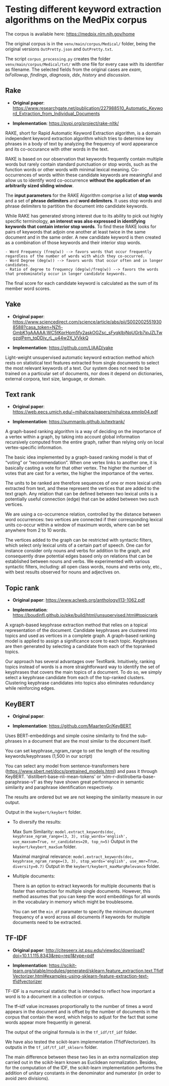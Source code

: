 # Testing different keyword extraction algorithms on the MedPix corpus

The corpus is available here: https://medpix.nlm.nih.gov/home

The original corpus is in the `venv/main/corpus/Medical/` folder, being the original versions `OutPretty.json` and `OutPretty.txt`.

The script `corpus_processing.py` creates the folder `venv/main/corpus/Medical/txt/` with one file for every case with its identifier as filename. The selected fields from the original cases are _exam_, _txFollowup_, _findings_, _diagnosis_, _ddx_, _history_ and _discussion_.



## Rake

- **Original paper**: https://www.researchgate.net/publication/227988510_Automatic_Keyword_Extraction_from_Individual_Documents

- **Implementation**: https://pypi.org/project/rake-nltk/


RAKE, short for Rapid Automatic Keyword Extraction algorithm, is a domain independent keyword extraction algorithm which tries to determine key phrases in a body of text by analyzing the frequency of word appearance and its co-occurance with other words in the text.

RAKE is based on our observation that keywords frequently contain multiple words but rarely contain standard punctuation or stop words, such as the function words or other words with minimal lexical meaning. Co-occurrences of words within these candidate keywords are meaningful and allow us to identify word co-occurrence **without the application of an arbitrarily sized sliding window**.

The **input parameters** for the RAKE Algorithm comprise a list of **stop words** and a set of **phrase delimiters** and **word delimiters**. It uses stop words and phrase delimiters to partition the document into candidate keywords.

While RAKE has generated strong interest due to its ability to pick out highly specific terminology, **an interest was also expressed in identifying keywords that contain interior stop words**. To find these RAKE looks for pairs of keywords that adjoin one another at least twice in the same document and in the same order. A new candidate keyword is then created as a combination of those keywords and their interior stop words.

    - Word Frequency (freq(w)) --> favors words that occur frequently regardless of the number of words with which they co-occurred.
    - Word Degree (deg(w)) --> favors words that occur often and in longer candidates.
    - Ratio of degree to frequency (deg(w)/freq(w)) --> favors the words that predominately occur in longer candidate keywords.

The final score for each candidate keyword is calculated as the sum of its member word scores.



## Yake

- **Original paper**: https://www.sciencedirect.com/science/article/abs/pii/S0020025519308588?casa_token=NZfi-GmbK1gAAAAA:WC5tKprHpm5fy2askOGZsc_sFyqklbjNqUGrb7ipJZLTwgzqlPem_tqDDjy_rL_u44w2X_VVkkQ

- **Implementation**: https://github.com/LIAAD/yake


Light-weight unsupervised automatic keyword extraction method which rests on statistical text features extracted from single documents to select the most relevant keywords of a text. Our system does not need to be trained on a particular set of documents, nor does it depend on dictionaries, external corpora, text size, language, or domain.



## Text rank

- **Original paper**: https://web.eecs.umich.edu/~mihalcea/papers/mihalcea.emnlp04.pdf

- **Implementation**: https://summanlp.github.io/textrank/


A graph-based ranking algorithm is a way of deciding on the importance of a vertex within a graph, by taking into account global information recursively computed from the entire graph, rather than relying only on local vertex-specific information. 

The basic idea implemented by a graph-based ranking model is that of “voting” or “recommendation”. When one vertex links to another one, it is basically casting a vote for that other vertex. The higher the number of votes that are cast for a vertex, the higher the importance of the vertex.

The units to be ranked are therefore sequences of one or more lexical units extracted from text, and these represent the vertices that are added to the text graph. Any relation that can be defined between two lexical units is a potentially useful connection (edge) that can be added between two such vertices. 

We are using a co-occurrence relation, controlled by the distance between word occurrences: two vertices are connected if their corresponding lexical units co-occur within a window of maximum  words, where  can be set anywhere from 2 to 10 words. 

The vertices added to the graph can be restricted with syntactic filters, which select only lexical units of a certain part of speech. One can for instance consider only nouns and verbs for addition to the graph, and consequently draw potential edges based only on relations that can be established between nouns and verbs. We experimented with various syntactic filters, including: all open class words, nouns and verbs only, etc., with best results observed for nouns and adjectives on.



## Topic rank

- **Original paper**: https://www.aclweb.org/anthology/I13-1062.pdf

- **Implementation**: https://boudinfl.github.io/pke/build/html/unsupervised.html#topicrank


A xgraph-based keyphrase extraction method that relies on a topical representation of the document. Candidate keyphrases are clustered into topics and used as vertices in a complete graph. A graph-based ranking model is applied to assign a significance score to each topic. Keyphrases are then generated by selecting a candidate from each of the topranked topics.

Our approach has several advantages over TextRank. Intuitively, ranking topics instead of words is a more straightforward way to identify the set of keyphrases that covers the main topics of a document. To do so, we simply select a keyphrase candidate from each of the top-ranked clusters. Clustering keyphrase candidates into topics also eliminates redundancy while reinforcing edges.



## KeyBERT

- **Original paper**: 

- **Implementation**: https://github.com/MaartenGr/KeyBERT


Uses BERT-embeddings and simple cosine similarity to find the sub-phrases in a document that are the most similar to the document itself.

You can set keyphrase_ngram_range to set the length of the resulting keywords/keyphrases (1,500 in our script)

You can select any model from sentence-transformers here (https://www.sbert.net/docs/pretrained_models.html) and pass it through KeyBERT. 'distilbert-base-nli-mean-tokens' or 'xlm-r-distilroberta-base-paraphrase-v1' as they have shown great performance in semantic similarity and paraphrase identification respectively.

The results are ordered but we are not keeping the similarity measure in our output.

Output in the `keybert/keybert` folder.

- To diversify the results:

    Max Sum Similarity: `model.extract_keywords(doc, keyphrase_ngram_range=(3, 3), stop_words='english', use_maxsum=True, nr_candidates=20, top_n=5)`
    Output in the `keybert/keybert_maxSum` folder.
    
    Maximal marginal relevance: `model.extract_keywords(doc, keyphrase_ngram_range=(3, 3), stop_words='english', use_mmr=True, diversity=0.7)`
    Output in the `keybert/keybert_maxMargRelevance` folder.

- Multiple documents:

    There is an option to extract keywords for multiple documents that is faster than extraction for multiple single documents. However, this method assumes that you can keep the word embeddings for all words in the vocabulary in memory which might be troublesome.
    
    You can set the `min_df` paramater to specify the minimum document frequency of a word across all documents if keywords for multiple documents need to be extracted.

    

## TF-IDF

- **Original paper**: http://citeseerx.ist.psu.edu/viewdoc/download?doi=10.1.1.115.8343&rep=rep1&type=pdf

- **Implementation**: https://scikit-learn.org/stable/modules/generated/sklearn.feature_extraction.text.TfidfVectorizer.html#examples-using-sklearn-feature-extraction-text-tfidfvectorizer


TF-IDF is a numerical statistic that is intended to reflect how important a word is to a document in a collection or corpus. 

The tf–idf value increases proportionally to the number of times a word appears in the document and is offset by the number of documents in the corpus that contain the word, which helps to adjust for the fact that some words appear more frequently in general.

The output of the original formula is in the `tf_idf/tf_idf` folder. 

We have also tested the scikit-learn implementation (TfidfVectorizer). Its outputis in the `tf_idf/tf_idf_sklearn` folder. 

The main difference between these two lies in an extra normalization step carried out in the scikit-learn known as Euclidean normalization. Besides, for the computation of the IDF, the scikit-learn implementation performs the addition of unitary constants in the denominator and numerator (in order to avoid zero divisions).
